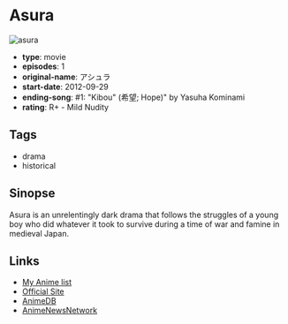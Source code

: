 # Asura

![asura](https://cdn.myanimelist.net/images/anime/7/44289.jpg)

-   **type**: movie
-   **episodes**: 1
-   **original-name**: アシュラ
-   **start-date**: 2012-09-29
-   **ending-song**: #1: "Kibou" (希望; Hope)" by Yasuha Kominami
-   **rating**: R+ - Mild Nudity

## Tags

-   drama
-   historical

## Sinopse

Asura is an unrelentingly dark drama that follows the struggles of a young boy who did whatever it took to survive during a time of war and famine in medieval Japan.

## Links

-   [My Anime list](https://myanimelist.net/anime/8475/Asura)
-   [Official Site](http://www.toei-anim.co.jp/movie/2012_asura_movie/)
-   [AnimeDB](http://anidb.info/perl-bin/animedb.pl?show=anime&aid=8937)
-   [AnimeNewsNetwork](http://www.animenewsnetwork.com/encyclopedia/anime.php?id=13987)
